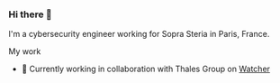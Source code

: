 ### Hi there 👋

I'm a cybersecurity engineer working for Sopra Steria in Paris, France.

My work

- 🔭 Currently working in collaboration with Thales Group on [Watcher](https://github.com/thalesgroup-cert/Watcher)

<!--
- 🌱 I’m currently learning ...
- 👯 I’m looking to collaborate on ...
- 🤔 I’m looking for help with ...
- 💬 Ask me about ...
- 📫 How to reach me: ...
- 😄 Pronouns: ...
- ⚡ Fun fact: ...
-->
